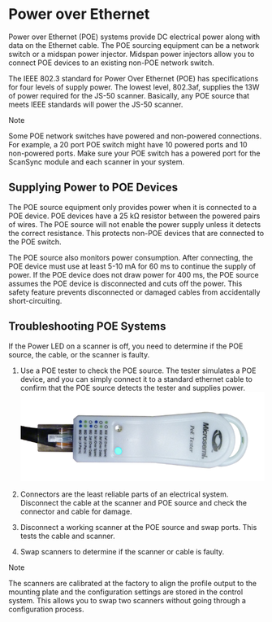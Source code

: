 # Power over Ethernet

Power over Ethernet (POE) systems provide DC electrical power along with data on the Ethernet cable. The POE sourcing equipment can be a network switch or a midspan power injector. Midspan power injectors allow you to connect POE devices to an existing non-POE network switch.    

The IEEE 802.3 standard for Power Over Ethernet (POE) has specifications for four levels of supply power. The lowest level, 802.3af, supplies the 13W of power required for the JS-50 scanner. Basically, any POE source that meets IEEE standards will power the JS-50 scanner.  

>[!NOTE]
>Some POE network switches have powered and non-powered connections. For example, a 20 port POE switch might have 10 powered ports and 10 non-powered ports. Make sure your POE switch has a powered port for the ScanSync module and each scanner in your system.  

## Supplying Power to POE Devices
The POE source equipment only provides power when it is connected to a POE device. POE devices have a 25 kΩ resistor between the powered pairs of wires. The POE source will not enable the power supply unless it detects the correct resistance. This protects non-POE devices that are connected to the POE switch. 

The POE source also monitors power consumption. After connecting, the POE device must use at least 5-10 mA for 60 ms to continue the supply of power. If the POE device does not draw power for 400 ms, the POE source assumes the POE device is disconnected and cuts off the power. This safety feature prevents disconnected or damaged cables from accidentally short-circuiting.

## Troubleshooting POE Systems
If the Power LED on a scanner is off, you need to determine if the POE source, the cable, or the scanner is faulty. 

1. Use a POE tester to check the POE source. The tester simulates a POE device, and you can simply connect it to a standard ethernet cable to confirm that the POE source detects the tester and supplies power.  
![Image](../images/POE_Tester.png)
2. Connectors are the least reliable parts of an electrical system. Disconnect the cable at the scanner and POE source and check the connector and cable for damage.  

4. Disconnect a working scanner at the POE source and swap ports. This tests the cable and scanner. 

5. Swap scanners to determine if the scanner or cable is faulty. 

>[!NOTE]
>The scanners are calibrated at the factory to align the profile output to the mounting plate and the configuration settings are stored in the control system. This allows you to swap two scanners without going through a configuration process.   



